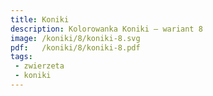 ```yaml
---
title: Koniki
description: Kolorowanka Koniki – wariant 8
image: /koniki/8/koniki-8.svg
pdf:   /koniki/8/koniki-8.pdf
tags:
 - zwierzeta
 - koniki
---
```

